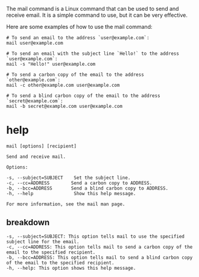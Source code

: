The mail command is a Linux command that can be used to send and receive email. It is a simple command to use, but it can be very effective.

Here are some examples of how to use the mail command:


```
# To send an email to the address `user@example.com`:
mail user@example.com

# To send an email with the subject line `Hello!` to the address `user@example.com`:
mail -s "Hello!" user@example.com

# To send a carbon copy of the email to the address `other@example.com`:
mail -c other@example.com user@example.com

# To send a blind carbon copy of the email to the address `secret@example.com`:
mail -b secret@example.com user@example.com
```
# help 

```
mail [options] [recipient]

Send and receive mail.

Options:

-s, --subject=SUBJECT    Set the subject line.
-c, --cc=ADDRESS        Send a carbon copy to ADDRESS.
-b, --bcc=ADDRESS       Send a blind carbon copy to ADDRESS.
-h, --help               Show this help message.

For more information, see the mail man page.
```
## breakdown

```
-s, --subject=SUBJECT: This option tells mail to use the specified subject line for the email.
-c, --cc=ADDRESS: This option tells mail to send a carbon copy of the email to the specified recipient.
-b, --bcc=ADDRESS: This option tells mail to send a blind carbon copy of the email to the specified recipient.
-h, --help: This option shows this help message.
```
